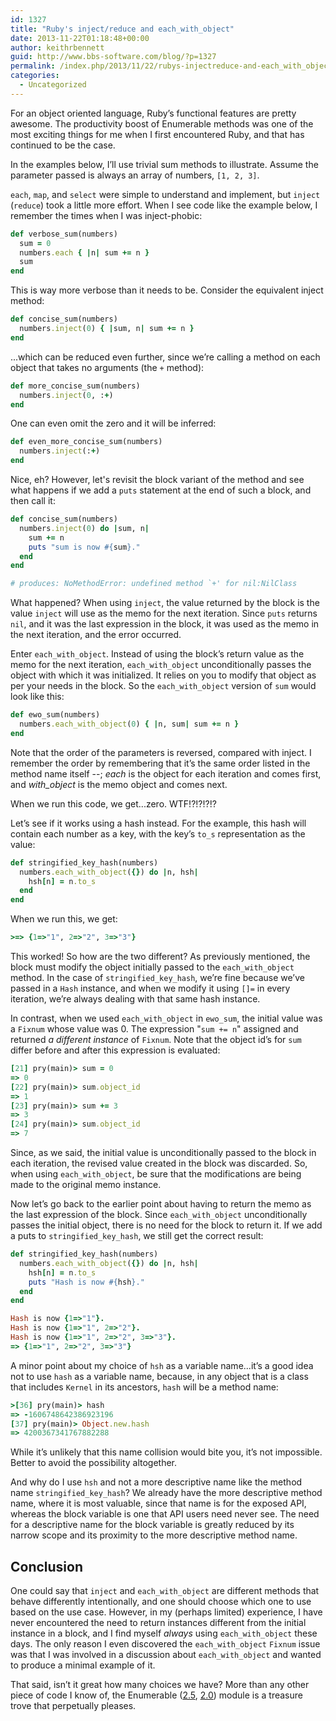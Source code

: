 ```yaml
---
id: 1327
title: "Ruby's inject/reduce and each_with_object"
date: 2013-11-22T01:18:48+00:00
author: keithrbennett
guid: http://www.bbs-software.com/blog/?p=1327
permalink: /index.php/2013/11/22/rubys-injectreduce-and-each_with_object/
categories:
  - Uncategorized
---
```

For an object oriented language, Ruby&#8217;s functional features are pretty awesome. 
The productivity boost of Enumerable methods was one of the most exciting things for 
me when I first encountered Ruby, and that has continued to be the case.

In the examples below, I&#8217;ll use trivial sum methods to illustrate. 
Assume the parameter passed is always an array of numbers, `[1, 2, 3]`.

`each`, `map`, and `select` were simple to understand and implement, 
but `inject` (`reduce`) took a little more effort. 
When I see code like the example below, I remember the times when I was inject-phobic:

```ruby
def verbose_sum(numbers)
  sum = 0
  numbers.each { |n| sum += n }
  sum
end
```

This is way more verbose than it needs to be. Consider the equivalent inject method:

```ruby
def concise_sum(numbers)
  numbers.inject(0) { |sum, n| sum += n }
end
```
...which can be reduced even further, since we&#8217;re calling a method on each object
that takes no arguments (the `+` method):

```ruby
def more_concise_sum(numbers)
  numbers.inject(0, :+)
end
```

One can even omit the zero and it will be inferred:

```ruby
def even_more_concise_sum(numbers)
  numbers.inject(:+)
end
```

Nice, eh? However, let's revisit the block variant of the method and see what happens 
if we add a `puts` statement at the end of such a block, and then call it:

```ruby
def concise_sum(numbers)
  numbers.inject(0) do |sum, n|
    sum += n
    puts "sum is now #{sum}."
  end
end

# produces: NoMethodError: undefined method `+' for nil:NilClass
```


What happened? When using `inject`, the value returned by the block is the value `inject` will use
as the memo for the next iteration. Since `puts` returns `nil`, 
and it was the last expression in the block, 
it was used as the memo in the next iteration, and the error occurred.

Enter `each_with_object`. Instead of using the block&#8217;s return value 
as the memo for the next iteration, `each_with_object` unconditionally passes
the object with which it was initialized. 
It relies on you to modify that object as per your needs in the block. 
So the `each_with_object` version of `sum` would look like this:

```ruby
def ewo_sum(numbers)
  numbers.each_with_object(0) { |n, sum| sum += n }
end
```

Note that the order of the parameters is reversed, compared with inject. 
I remember the order by remembering that it&#8217;s the same order listed 
in the method name itself --; _each_ is the object for each iteration and comes first,
and _with_object_ is the memo object and comes next.

When we run this code, we get...zero. WTF!?!?!?!?

Let&#8217;s see if it works using a hash instead. For the example, 
this hash will contain each number as a key, with the key&#8217;s `to_s` 
representation as the value:

```ruby
def stringified_key_hash(numbers)
  numbers.each_with_object({}) do |n, hsh|
    hsh[n] = n.to_s
  end
end
```

When we run this, we get:

```ruby
>=> {1=>"1", 2=>"2", 3=>"3"}
```

This worked! So how are the two different? As previously mentioned, 
the block must modify the object initially passed to the `each_with_object` method.
In the case of `stringified_key_hash`, we&#8217;re fine because we&#8217;ve passed in a `Hash` instance,
and when we modify it using `[]=` in every iteration, we&#8217;re always dealing with that same hash instance.

In contrast, when we used `each_with_object` in `ewo_sum`, the initial value was a `Fixnum` whose value was 0.
The expression "`sum += n`" assigned and returned _a different instance_ of `Fixnum`. 
Note that the object id&#8217;s for `sum` differ before and after this expression is evaluated:

```ruby
[21] pry(main)> sum = 0
=> 0
[22] pry(main)> sum.object_id
=> 1
[23] pry(main)> sum += 3
=> 3
[24] pry(main)> sum.object_id
=> 7
```

Since, as we said, the initial value is unconditionally passed to the block in each iteration, 
the revised value created in the block was discarded. 
So, when using `each_with_object`, be sure that the modifications are being made to the original memo instance.

Now let&#8217;s go back to the earlier point about having to return the memo as the last expression of the block.
Since `each_with_object` unconditionally passes the initial object, there is no need for the block to return it.
If we add a puts to `stringified_key_hash`, we still get the correct result:

```ruby
def stringified_key_hash(numbers)
  numbers.each_with_object({}) do |n, hsh|
    hsh[n] = n.to_s
    puts "Hash is now #{hsh}."
  end
end

Hash is now {1=>"1"}.
Hash is now {1=>"1", 2=>"2"}.
Hash is now {1=>"1", 2=>"2", 3=>"3"}.
=> {1=>"1", 2=>"2", 3=>"3"}
```


A minor point about my choice of `hsh` as a variable name...it&#8217;s a good idea not to use `hash` 
as a variable name, because, in any object that is a class that includes `Kernel` in its ancestors,
`hash` will be a method name:

```ruby
>[36] pry(main)> hash
=> -1606748642386923196
[37] pry(main)> Object.new.hash
=> 4200367341767882288
```

While it&#8217;s unlikely that this name collision would bite you, it&#8217;s not impossible. 
Better to avoid the possibility altogether.

And why do I use `hsh` and not a more descriptive name like the method name `stringified_key_hash`?
We already have the more descriptive method name, where it is most valuable, 
since that name is for the exposed API, whereas the block variable is one that API users need never see. 
The need for a descriptive name for the block variable is greatly reduced by its narrow scope 
and its proximity to the more descriptive method name.

## Conclusion

One could say that `inject` and `each_with_object` are different methods that behave differently intentionally,
and one should choose which one to use based on the use case. 
However, in my (perhaps limited) experience, I have never encountered the need to return instances
different from the initial instance in a block, and I find myself _always_ using `each_with_object`
these days. The only reason I even discovered the `each_with_object` `Fixnum` issue was that 
I was involved in a discussion about `each_with_object` and wanted to produce a minimal example of it.

That said, isn&#8217;t it great how many choices we have? More than any other piece of code I know of,
the Enumerable ([2.5](https://ruby-doc.org/core-2.5.0/Enumerable.html), [2.0](http://ruby-doc.org/core-2.0.0/Enumerable.html "Enumerable 2.0")) 
module is a treasure trove that perpetually pleases.